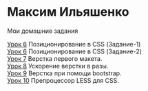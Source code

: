 

# Максим Ильяшенко  
Мои домашние задания  

[Урок 6](/lesson6-1/ "ДЗ") Позиционирование в CSS (Задание-1)  
[Урок 6](/lesson6-2/ "ДЗ") Позиционирование в CSS (Задание-2)  
[Урок 7](/lesson-7/ "ДЗ") Верстка первого макета.  
[Урок 8](/lesson-8/ "ДЗ") Ускорение верстки в разы.  
[Урок 9](/lesson-9/ "ДЗ") Верстка при помощи bootstrap.  
[Урок 10](/lesson-10/ "ДЗ") Препроцессор LESS для CSS.  

